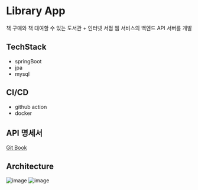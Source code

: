 # Library App
책 구매와 책 대여할 수 있는 도서관 + 인터넷 서점 웹 서비스의 백엔드 API 서버를 개발

## TechStack
- springBoot
- jpa
- mysql

## CI/CD
- github action
- docker

## API 명세서
[Git Book](https://ajang.gitbook.io/ajang/)

## Architecture
![image](https://github.com/bayy1216/library-app/assets/78216059/623d5edc-cfa1-41ca-91db-f87c751da19b)
![image](https://github.com/bayy1216/library-app/assets/78216059/7064ba68-d633-43fc-9294-e061d4432306)
